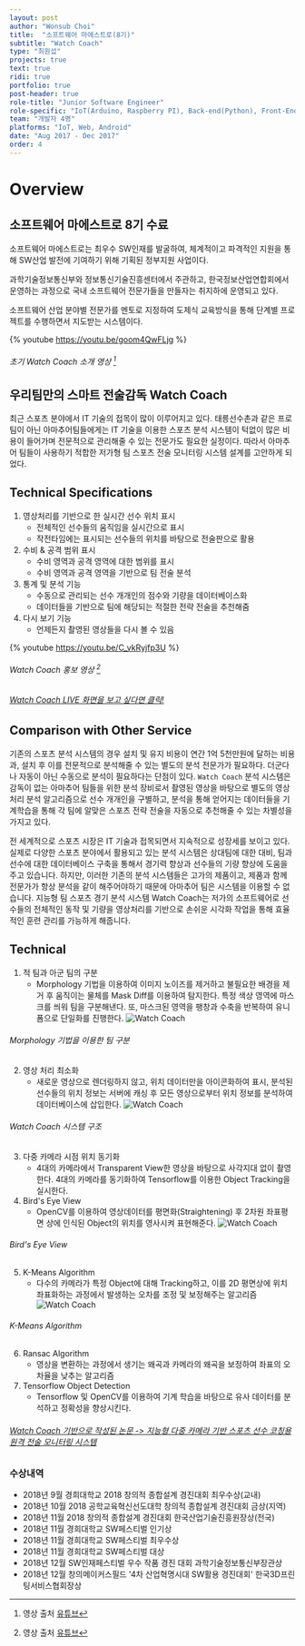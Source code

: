```yaml
---
layout: post
author: "Wonsub Choi"
title:  "소프트웨어 마에스트로(8기)"
subtitle: "Watch Coach"
type: "최원섭"
projects: true
text: true
ridi: true
portfolio: true
post-header: true
role-title: "Junior Software Engineer"
role-specific: "IoT(Arduino, Raspberry PI), Back-end(Python), Front-End, Image Processing, Bird's Eye View 기술 적용, K-Means Algorithm 개선, Tenslorflow API를 이용한 영상 분석 기능 개선"
team: "개발자 4명"
platforms: "IoT, Web, Android"
date: "Aug 2017 - Dec 2017"
order: 4
---
```


# Overview

## 소프트웨어 마에스트로 8기 수료

소프트웨어 마에스트로는 최우수 SW인재를 발굴하여, 체계적이고 파격적인 지원을 통해 SW산업 발전에 기여하기 위해 기획된 정부지원 사업이다.

과학기술정보통신부와 정보통신기술진흥센터에서 주관하고, 한국정보산업연합회에서 운영하는 과정으로 국내 소프트웨어 전문가들을 만들자는 취지하에 운영되고 있다.

소프트웨어 산업 분야별 전문가를 멘토로 지정하여 도제식 교육방식을 통해 단계별 프로젝트를 수행하면서 지도받는 시스템이다.

{% youtube https://youtu.be/goom4QwFLjg %}
###### 초기 Watch Coach 소개 영상 [^1]

## 우리팀만의 스마트 전술감독 Watch Coach
최근 스포츠 분야에서 IT 기술의 접목이 많이 이루어지고 있다. 태릉선수촌과 같은 프로팀이 아닌 아마추어팀들에게는 IT 기술을 이용한 스포츠 분석 시스템이 턱없이 많은 비용이 들어가며 전문적으로 관리해줄 수 있는 전문가도 필요한 실정이다. 따라서 아마추어 팀들이 사용하기 적합한 저가형 팀 스포츠 전술 모니터링 시스템 설계를 고안하게 되었다.

## Technical Specifications
1. 영상처리를 기반으로 한 실시간 선수 위치 표시
    - 전체적인 선수들의 움직임을 실시간으로 표시
    - 작전타임에는 표시되는 선수들의 위치를 바탕으로 전술판으로 활용
2. 수비 & 공격 범위 표시
    - 수비 영역과 공격 영역에 대한 범위를 표시
    - 수비 영역과 공격 영역을 기반으로 팀 전술 분석
3. 통계 및 분석 기능
    - 수동으로 관리되는 선수 개개인의 점수와 기량을 데이터베이스화
    - 데이터들을 기반으로 팀에 해당되는 적절한 전략 전술을 추천해줌
4. 다시 보기 기능
    - 언제든지 촬영된 영상들을 다시 볼 수 있음

{% youtube https://youtu.be/C_vkRyjfp3U %}
###### Watch Coach 홍보 영상 [^2]

###### [Watch Coach LIVE 화면을 보고 싶다면 클릭!](http://35.196.80.208/2.%EC%99%93%EC%B9%98%EC%BD%94%EC%B9%98%20live.pdf)

## Comparison with Other Service
기존의 스포츠 분석 시스템의 경우 설치 및 유지 비용이 연간 1억 5천만원에 달하는 비용과, 설치 후 이를 전문적으로 분석해줄 수 있는 별도의 분석 전문가가 필요하다. 더군다나 자동이 아닌 수동으로 분석이 필요하다는 단점이 있다. `Watch Coach` 분석 시스템은 감독이 없는 아마추어 팀들을 위한 분석 장비로서 촬영된 영상을 바탕으로 별도의 영상처리 분석 알고리즘으로 선수 개개인을 구별하고, 분석을 통해 얻어지는 데이터들을 기계학습을 통해 각 팀에 알맞은 스포츠 전략 전술을 자동으로 추천해줄 수 있는 차별성을 가지고 있다.

전 세계적으로 스포츠 시장은 IT 기술과 접목되면서 지속적으로 성장세를 보이고 있다. 실제로 다양한 스포츠 분야에서 활용되고 있는 분석 시스템은 상대팀에 대한 대비, 팀과 선수에 대한 데이터베이스 구축을 통해서 경기력 향상과 선수들의 기량 향상에 도움을 주고 있습니다. 하지만, 이러한 기존의 분석 시스템들은 고가의 제품이고, 제품과 함께 전문가가 항상 분석을 같이 해주어야하기 때문에 아마추어 팀은 시스템을 이용할 수 없습니다. 지능형 팀 스포츠 경기 분석 시스템 Watch Coach는 저가의 소프트웨어로 선수들의 전체적인 동작 및 기량을 영상처리를 기반으로 손쉬운 시각화 작업을 통해 효율적인 훈련 관리를 가능하게 해줍니다.

## Technical
1. 적 팀과 아군 팀의 구분
    - Morphology 기법을 이용하여 이미지 노이즈를 제거하고 불필요한 배경을 제거 후 움직이는 물체를 Mask Diff를 이용하여 탐지한다. 특정 색상 영역에 마스크를 씌워 팀을 구분해낸다. 또, 마스크된 영역을 팽창과 수축을 반복하여 유니폼으로 단일화를 진행한다.
![Watch Coach](img/WatchCoach_1.png)
###### Morphology 기법을 이용한 팀 구분
2. 영상 처리 최소화
    - 새로운 영상으로 렌더링하지 않고, 위치 데이터만을 아이콘화하여 표시, 분석된 선수들의 위치 정보는 서버에 캐싱 후 모든 영상으로부터 위치 정보를 분석하여 데이터베이스에 삽입한다.
![Watch Coach](img/WatchCoach_2.png)
###### Watch Coach 시스템 구조<br>
3. 다중 카메라 시점 위치 동기화
    - 4대의 카메라에서 Transparent View한 영상을 바탕으로 사각지대 없이 촬영한다. 4대의 카메라를 동기화하여 Tensorflow를 이용한 Object Tracking을 실시한다.
4. Bird's Eye View
    - OpenCV를 이용하여 영상데이터를 평면화(Straightening) 후 2차원 좌표평면 상에 인식된 Object의 위치를 영사시켜 표현해준다.
![Watch Coach](img/WatchCoach_3.png)
###### Bird's Eye View
5. K-Means Algorithm
    - 다수의 카메라가 특정 Object에 대해 Tracking하고, 이를 2D 평면상에 위치 좌표화하는 과정에서 발생하는 오차를 조정 및 보정해주는 알고리즘
![Watch Coach](img/WatchCoach_4.png)
###### K-Means Algorithm
6. Ransac Algorithm
    - 영상을 변환하는 과정에서 생기는 왜곡과 카메라의 왜곡을 보정하여 좌표의 오차율을 낮추는 알고리즘
7. Tensorflow Object Detection
    - Tensorflow 및 OpenCV를 이용하여 기계 학습을 바탕으로 유사 데이터를 분석하고 정확성을 향상시킨다.

###### [Watch Coach 기반으로 작성된 논문 -> 지능형 다중 카메라 기반 스포츠 선수 코칭용 원격 전술 모니터링 시스템](http://35.196.80.208/%EC%A7%80%EB%8A%A5%ED%98%95%20%EB%8B%A4%EC%A4%91%20%EC%B9%B4%EB%A9%94%EB%9D%BC%20%EA%B8%B0%EB%B0%98%20%EC%8A%A4%ED%8F%AC%EC%B8%A0%20%EC%84%A0%EC%88%98%20%EC%BD%94%EC%B9%AD%EC%9A%A9%20%EC%9B%90%EA%B2%A9%20%EC%A0%84%EC%88%A0%20%EB%AA%A8%EB%8B%88%ED%84%B0%EB%A7%81%20%EC%8B%9C%EC%8A%A4%ED%85%9C.pdf)

### 수상내역
- 2018년 9월 경희대학교 2018 창의적 종합설계 경진대회 최우수상(교내)
- 2018년 10월 2018 공학교육혁신선도대학 창의적 종합설계 경진대회 금상(지역)
- 2018년 11월 2018 창의적 종합설계 경진대회 한국산업기술진흥원장상(전국)
- 2018년 11월 경희대학교 SW페스티벌 인기상
- 2018년 11월 경희대학교 SW페스티벌 최우수상
- 2018년 11월 경희대학교 SW페스티벌 대상
- 2018년 12월 SW인재페스티벌 우수 작품 경진 대회 과학기술정보통신부장관상
- 2018년 12월 창의메이커스필드 '4차 산업혁명시대 SW활용 경진대회' 한국3D프린팅서비스협회장상

[^1]: 영상 출처 [유튜브](https://youtu.be/goom4QwFLjg)
[^2]: 영상 출처 [유튜브](https://youtu.be/C_vkRyjfp3U)